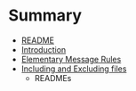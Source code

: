 # Summary

* [README](README.md)
* [Introduction](introduction.md)
* [Elementary Message Rules](elementary_message_rules.md)
* [Including and Excluding files](including_and_excluding_files.md)
   * READMEs


